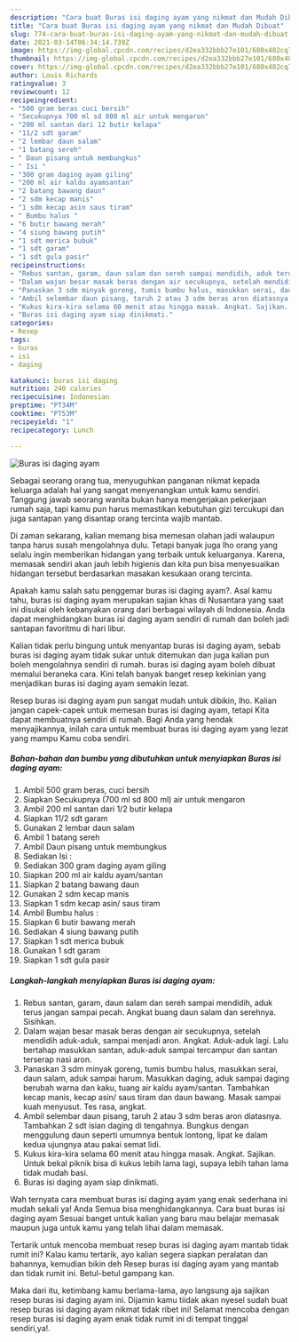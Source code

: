 ```yaml
---
description: "Cara buat Buras isi daging ayam yang nikmat dan Mudah Dibuat"
title: "Cara buat Buras isi daging ayam yang nikmat dan Mudah Dibuat"
slug: 774-cara-buat-buras-isi-daging-ayam-yang-nikmat-dan-mudah-dibuat
date: 2021-03-14T06:34:14.739Z
image: https://img-global.cpcdn.com/recipes/d2ea332bbb27e101/680x482cq70/buras-isi-daging-ayam-foto-resep-utama.jpg
thumbnail: https://img-global.cpcdn.com/recipes/d2ea332bbb27e101/680x482cq70/buras-isi-daging-ayam-foto-resep-utama.jpg
cover: https://img-global.cpcdn.com/recipes/d2ea332bbb27e101/680x482cq70/buras-isi-daging-ayam-foto-resep-utama.jpg
author: Louis Richards
ratingvalue: 3
reviewcount: 12
recipeingredient:
- "500 gram beras cuci bersih"
- "Secukupnya 700 ml sd 800 ml air untuk mengaron"
- "200 ml santan dari 12 butir kelapa"
- "11/2 sdt garam"
- "2 lembar daun salam"
- "1 batang sereh"
- " Daun pisang untuk membungkus"
- " Isi "
- "300 gram daging ayam giling"
- "200 ml air kaldu ayamsantan"
- "2 batang bawang daun"
- "2 sdm kecap manis"
- "1 sdm kecap asin saus tiram"
- " Bumbu halus "
- "6 butir bawang merah"
- "4 siung bawang putih"
- "1 sdt merica bubuk"
- "1 sdt garam"
- "1 sdt gula pasir"
recipeinstructions:
- "Rebus santan, garam, daun salam dan sereh sampai mendidih, aduk terus jangan sampai pecah. Angkat buang daun salam dan serehnya. Sisihkan."
- "Dalam wajan besar masak beras dengan air secukupnya, setelah mendidih aduk-aduk, sampai menjadi aron. Angkat. Aduk-aduk lagi. Lalu bertahap masukkan santan, aduk-aduk sampai tercampur dan santan terserap nasi aron."
- "Panaskan 3 sdm minyak goreng, tumis bumbu halus, masukkan serai, daun salam, aduk sampai harum. Masukkan daging, aduk sampai daging berubah warna dan kaku, tuang air kaldu ayam/santan. Tambahkan kecap manis, kecap asin/ saus tiram dan daun bawang. Masak sampai kuah menyusut. Tes rasa, angkat."
- "Ambil selembar daun pisang, taruh 2 atau 3 sdm beras aron diatasnya. Tambahkan 2 sdt isian daging di tengahnya. Bungkus dengan menggulung daun seperti umumnya bentuk lontong, lipat ke dalam kedua ujungnya atau pakai semat lidi."
- "Kukus kira-kira selama 60 menit atau hingga masak. Angkat. Sajikan. Untuk bekal piknik bisa di kukus lebih lama lagi, supaya lebih tahan lama tidak mudah basi."
- "Buras isi daging ayam siap dinikmati."
categories:
- Resep
tags:
- buras
- isi
- daging

katakunci: buras isi daging 
nutrition: 240 calories
recipecuisine: Indonesian
preptime: "PT34M"
cooktime: "PT53M"
recipeyield: "1"
recipecategory: Lunch

---
```



![Buras isi daging ayam](https://img-global.cpcdn.com/recipes/d2ea332bbb27e101/680x482cq70/buras-isi-daging-ayam-foto-resep-utama.jpg)

Sebagai seorang orang tua, menyuguhkan panganan nikmat kepada keluarga adalah hal yang sangat menyenangkan untuk kamu sendiri. Tanggung jawab seorang  wanita bukan hanya mengerjakan pekerjaan rumah saja, tapi kamu pun harus memastikan kebutuhan gizi tercukupi dan juga santapan yang disantap orang tercinta wajib mantab.

Di zaman  sekarang, kalian memang bisa memesan olahan jadi walaupun tanpa harus susah mengolahnya dulu. Tetapi banyak juga lho orang yang selalu ingin memberikan hidangan yang terbaik untuk keluarganya. Karena, memasak sendiri akan jauh lebih higienis dan kita pun bisa menyesuaikan hidangan tersebut berdasarkan masakan kesukaan orang tercinta. 



Apakah kamu salah satu penggemar buras isi daging ayam?. Asal kamu tahu, buras isi daging ayam merupakan sajian khas di Nusantara yang saat ini disukai oleh kebanyakan orang dari berbagai wilayah di Indonesia. Anda dapat menghidangkan buras isi daging ayam sendiri di rumah dan boleh jadi santapan favoritmu di hari libur.

Kalian tidak perlu bingung untuk menyantap buras isi daging ayam, sebab buras isi daging ayam tidak sukar untuk ditemukan dan juga kalian pun boleh mengolahnya sendiri di rumah. buras isi daging ayam boleh dibuat memalui beraneka cara. Kini telah banyak banget resep kekinian yang menjadikan buras isi daging ayam semakin lezat.

Resep buras isi daging ayam pun sangat mudah untuk dibikin, lho. Kalian jangan capek-capek untuk memesan buras isi daging ayam, tetapi Kita dapat membuatnya sendiri di rumah. Bagi Anda yang hendak menyajikannya, inilah cara untuk membuat buras isi daging ayam yang lezat yang mampu Kamu coba sendiri.

<!--inarticleads1-->

##### Bahan-bahan dan bumbu yang dibutuhkan untuk menyiapkan Buras isi daging ayam:

1. Ambil 500 gram beras, cuci bersih
1. Siapkan Secukupnya (700 ml sd 800 ml) air untuk mengaron
1. Ambil 200 ml santan dari 1/2 butir kelapa
1. Siapkan 11/2 sdt garam
1. Gunakan 2 lembar daun salam
1. Ambil 1 batang sereh
1. Ambil  Daun pisang untuk membungkus
1. Sediakan  Isi :
1. Sediakan 300 gram daging ayam giling
1. Siapkan 200 ml air kaldu ayam/santan
1. Siapkan 2 batang bawang daun
1. Gunakan 2 sdm kecap manis
1. Siapkan 1 sdm kecap asin/ saus tiram
1. Ambil  Bumbu halus :
1. Siapkan 6 butir bawang merah
1. Sediakan 4 siung bawang putih
1. Siapkan 1 sdt merica bubuk
1. Gunakan 1 sdt garam
1. Siapkan 1 sdt gula pasir




<!--inarticleads2-->

##### Langkah-langkah menyiapkan Buras isi daging ayam:

1. Rebus santan, garam, daun salam dan sereh sampai mendidih, aduk terus jangan sampai pecah. Angkat buang daun salam dan serehnya. Sisihkan.
1. Dalam wajan besar masak beras dengan air secukupnya, setelah mendidih aduk-aduk, sampai menjadi aron. Angkat. Aduk-aduk lagi. Lalu bertahap masukkan santan, aduk-aduk sampai tercampur dan santan terserap nasi aron.
1. Panaskan 3 sdm minyak goreng, tumis bumbu halus, masukkan serai, daun salam, aduk sampai harum. Masukkan daging, aduk sampai daging berubah warna dan kaku, tuang air kaldu ayam/santan. Tambahkan kecap manis, kecap asin/ saus tiram dan daun bawang. Masak sampai kuah menyusut. Tes rasa, angkat.
1. Ambil selembar daun pisang, taruh 2 atau 3 sdm beras aron diatasnya. Tambahkan 2 sdt isian daging di tengahnya. Bungkus dengan menggulung daun seperti umumnya bentuk lontong, lipat ke dalam kedua ujungnya atau pakai semat lidi.
1. Kukus kira-kira selama 60 menit atau hingga masak. Angkat. Sajikan. Untuk bekal piknik bisa di kukus lebih lama lagi, supaya lebih tahan lama tidak mudah basi.
1. Buras isi daging ayam siap dinikmati.




Wah ternyata cara membuat buras isi daging ayam yang enak sederhana ini mudah sekali ya! Anda Semua bisa menghidangkannya. Cara buat buras isi daging ayam Sesuai banget untuk kalian yang baru mau belajar memasak maupun juga untuk kamu yang telah lihai dalam memasak.

Tertarik untuk mencoba membuat resep buras isi daging ayam mantab tidak rumit ini? Kalau kamu tertarik, ayo kalian segera siapkan peralatan dan bahannya, kemudian bikin deh Resep buras isi daging ayam yang mantab dan tidak rumit ini. Betul-betul gampang kan. 

Maka dari itu, ketimbang kamu berlama-lama, ayo langsung aja sajikan resep buras isi daging ayam ini. Dijamin kamu tiidak akan nyesel sudah buat resep buras isi daging ayam nikmat tidak ribet ini! Selamat mencoba dengan resep buras isi daging ayam enak tidak rumit ini di tempat tinggal sendiri,ya!.

